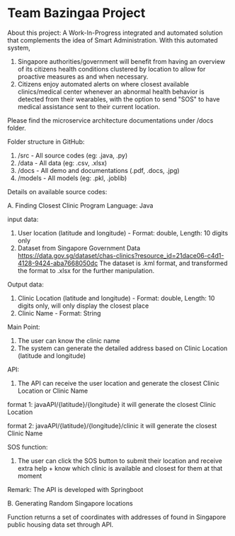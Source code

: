 # Team Bazingaa Project

About this project:
A Work-In-Progress integrated and automated solution that complements the idea of Smart Administration.
With this automated system, 
1. Singapore authorities/government will benefit from having an overview of its citizens
health conditions clustered by location to allow for proactive measures as and when necessary.
2. Citizens enjoy automated alerts on where closest available clinics/medical center whenever an abnormal health behavior
is detected from their wearables, with the option to send "SOS" to have medical assistance sent to their current location.

Please find the microservice architecture documentations under /docs folder. 

Folder structure in GitHub:
1. /src - All source codes (eg: .java, .py)
2. /data - All data (eg: .csv, .xlsx)
3. /docs - All demo and documentations (.pdf, .docs, .jpg)
4. /models - All models (eg: .pkl, .joblib)

Details on available source codes:

A. Finding Closest Clinic
Program Language: 
Java

input data: 
1. User location (latitude and longitude) - Format: double, Length: 10 digits only
2. Dataset from Singapore Government Data
https://data.gov.sg/dataset/chas-clinics?resource_id=21dace06-c4d1-4128-9424-aba7668050dc
The dataset is .kml format, and transformed the format to .xlsx for the further manipulation.

Output data:
1. Clinic Location (latitude and longitude) - Format: double, Length: 10 digits only, will only display the closest place
2. Clinic Name - Format: String

Main Point:
1. The user can know the clinic name
2. The system can generate the detailed address based on Clinic Location (latitude and longitude)

API:
1. The API can receive the user location and generate the closest Clinic Location or Clinic Name

format 1: javaAPI/{latitude}/{longitude}
it will generate the closest Clinic Location

format 2: javaAPI/{latitude}/{longitude}/clinic
it will generate the closest Clinic Name

SOS function:
1. The user can click the SOS button to submit their location and receive extra help + know which clinic is available and closest for them at that moment

Remark:
The API is developed with Springboot

B. Generating Random Singapore locations

Function returns a set of coordinates with addresses of found in Singapore public housing data set through API.

